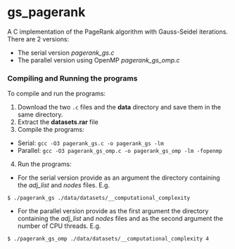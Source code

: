 # gs_pagerank

A C implementation of the PageRank algorithm with Gauss-Seidel iterations. There are 2 versions:

- The serial version *pagerank_gs.c*
- The parallel version using OpenMP *pagerank_gs_omp.c*

### Compiling and Running the programs

To compile and run the programs:

1. Download the two `.c` files and the **data** directory and save them in the same directory.
2. Extract the **datasets.rar** file
3. Compile the programs:
  * Serial: `gcc -O3 pagerank_gs.c -o pagerank_gs -lm`
  * Parallel: `gcc -O3 pagerank_gs_omp.c -o pagerank_gs_omp -lm -fopenmp`
4. Run the programs:
  * For the serial version provide as an argument the directory containing the *adj_list* and *nodes* files. E.g.
   
   `$ ./pagerank_gs ./data/datasets/__computational_complexity`
  * For the parallel version provide as the first argument the directory containing the *adj_list* and *nodes* files and as the second argument the number of CPU threads. E.g. 
   
   `$ ./pagerank_gs_omp ./data/datasets/__computational_complexity 4`
